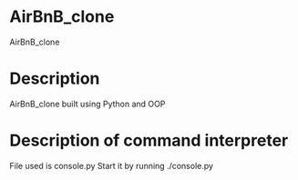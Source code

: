 # AirBnB_clone
AirBnB_clone
# Description
AirBnB_clone built using Python and OOP
# Description of command interpreter
File used is console.py
Start it by running ./console.py
